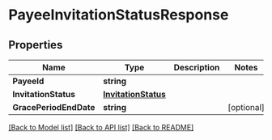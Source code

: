 # PayeeInvitationStatusResponse

## Properties

Name | Type | Description | Notes
------------ | ------------- | ------------- | -------------
**PayeeId** | **string** |  | 
**InvitationStatus** | [**InvitationStatus**](InvitationStatus.md) |  | 
**GracePeriodEndDate** | **string** |  | [optional] 

[[Back to Model list]](../README.md#documentation-for-models) [[Back to API list]](../README.md#documentation-for-api-endpoints) [[Back to README]](../README.md)


